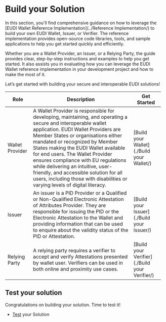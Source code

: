 # Build your Solution

In this section, you'll find comprehensive guidance on how to leverage the [EUDI Wallet Reference Implementation](../Reference Implementation/) to build your own EUDI Wallet, Issuer, or Verifier. The reference implementation provides open-source code libraries, tools, and sample applications to help you get started quickly and efficiently.

Whether you are a Wallet Provider, an Issuer, or a Relying Party, the guide provides clear, step-by-step instructions and examples to help you get started. It also assists you in evaluating how you can leverage the EUDI Wallet reference implementation in your development project and how to make the most of it.

Let’s get started with building your secure and interoperable EUDI solutions!

| Role    | Description | Get Started |
| -------- | ------- |------- |
| Wallet Provider | A Wallet Provider is responsible for developing, maintaining, and operating a secure and interoperable wallet application. EUDI Wallet Providers are Member States or organisations either mandated or recognized by Member States making the EUDI Wallet available for end users. The Wallet Provider ensures compliance with EU regulations while delivering an intuitive, user-friendly, and accessible solution for all users, including those with disabilities or varying levels of digital literacy. |[Build your Wallet](./Build your Wallet/)|
| Issuer |   An issuer is a PID Provider or a Qualified or Non-Qualified Electronic Attestation of Attributes Provider. They are responsible for issuing the PID or the Electronic Attestation to the Wallet and providing information that can be used to enquire about the validity status of the PID or Attestation. | [Build your Issuer](./Build your Issuer/) |
| Relying Party  | A relying party requires a verifier to accept and verify Attestations presented by wallet user. Verifiers can be used in both online and proximity use cases.|[Build your Verifier](./Build your Verifier/) |

## Test your solution

Congratulations on building your solution. Time to test it!

- [Test](../Test/) your Solution